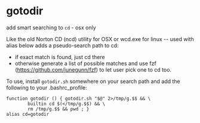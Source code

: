 # gotodir
add smart searching to `cd` - osx only

Like the old Norton CD (ncd) utility for OSX or wcd.exe for linux --
used with alias below adds a pseudo-search path to cd:
- if exact match is found, just cd there
- otherwise generate a list of possible matches and use fzf
  (https://github.com/junegunn/fzf) to let user pick one to
   cd too.

<script src="https://asciinema.org/a/zmKrOO0crC3xDQL0c0btFor3U"
  id="asciicast-14" async data-autoplay="true"></script>

To use, install `gotodir.sh` somewhere on your search path and add the
following to your .bashrc_profile:

    function gotodir () { gotodir.sh "$@" 2>/tmp/g.$$ && \
			builtin cd $(</tmp/g.$$) && \
			rm /tmp/g.$$ && pwd ; }
    alias cd=gotodir



